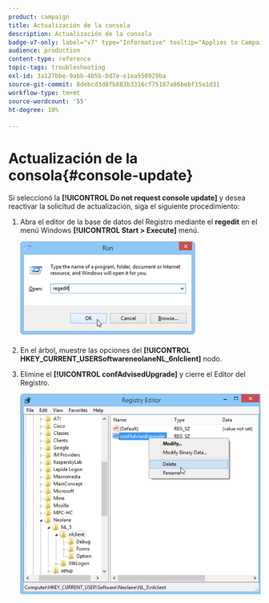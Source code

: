 ```yaml
---
product: campaign
title: Actualización de la consola
description: Actualización de la consola
badge-v7-only: label="v7" type="Informative" tooltip="Applies to Campaign Classic v7 only"
audience: production
content-type: reference
topic-tags: troubleshooting
exl-id: 3a127bbe-9abb-4b5b-bd7e-e1ea550929ba
source-git-commit: 8debcd3d8fb883b3316cf75187a86bebf15a1d31
workflow-type: tm+mt
source-wordcount: '55'
ht-degree: 10%

---
```


# Actualización de la consola{#console-update}



Si seleccionó la **[!UICONTROL Do not request console update]** y desea reactivar la solicitud de actualización, siga el siguiente procedimiento:

1. Abra el editor de la base de datos del Registro mediante el **regedit** en el menú Windows **[!UICONTROL Start > Execute]** menú.

   ![](assets/ncs_console_update_1.png)

1. En el árbol, muestre las opciones del **[!UICONTROL HKEY_CURRENT_USERSoftwareneolaneNL_6nlclient]** nodo.
1. Elimine el **[!UICONTROL confAdvisedUpgrade]** y cierre el Editor del Registro.

   ![](assets/ncs_console_update_2.png)
